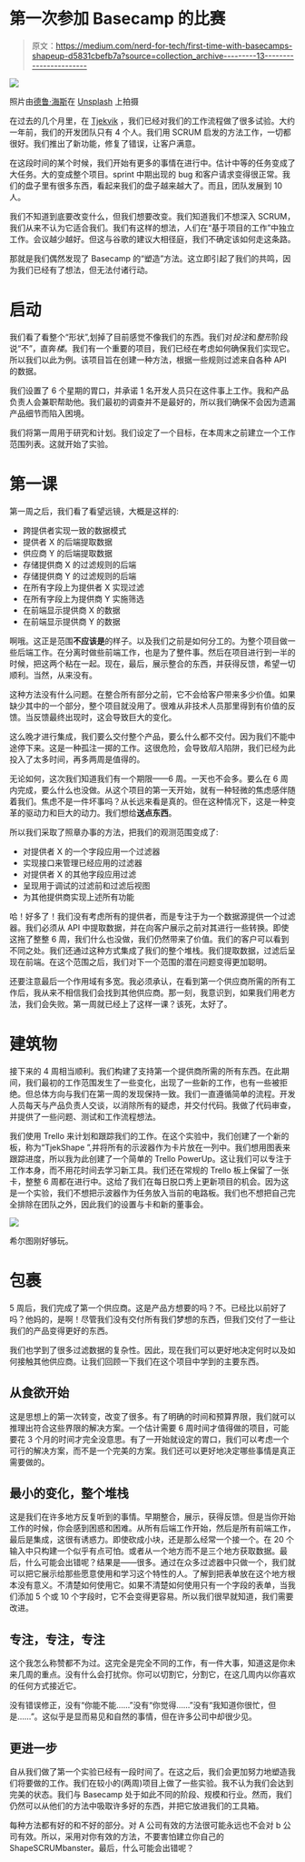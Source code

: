 # 第一次参加 Basecamp 的比赛

> 原文：<https://medium.com/nerd-for-tech/first-time-with-basecamps-shapeup-d5831cbefb7a?source=collection_archive---------13----------------------->

![](img/b9e3f0ff0724308ee6825b491b6f6703.png)

照片由[德鲁·海斯](https://unsplash.com/@drew_hays?utm_source=unsplash&utm_medium=referral&utm_content=creditCopyText)在 [Unsplash](/t/business-work?utm_source=unsplash&utm_medium=referral&utm_content=creditCopyText) 上拍摄

在过去的几个月里，在 [Tjekvik](https://www.tjekvik.com/) ，我们已经对我们的工作流程做了很多试验。大约一年前，我们的开发团队只有 4 个人。我们用 SCRUM 启发的方法工作，一切都很好。我们推出了新功能，修复了错误，让客户满意。

在这段时间的某个时候，我们开始有更多的事情在进行中。估计中等的任务变成了大任务。大的变成整个项目。sprint 中期出现的 bug 和客户请求变得很正常。我们的盘子里有很多东西，看起来我们的盘子越来越大了。而且，团队发展到 10 人。

我们不知道到底要改变什么，但我们想要改变。我们知道我们不想深入 SCRUM，我们从来不认为它适合我们。我们有这样的想法，人们在“基于项目的工作”中独立工作。会议越少越好。但这与谷歌的建议大相径庭，我们不确定该如何走这条路。

那就是我们偶然发现了 Basecamp 的“塑造”方法。这立即引起了我们的共鸣，因为我们已经有了想法，但无法付诸行动。

# 启动

我们看了看整个“形状”,划掉了目前感觉不像我们的东西。我们对*投注*和*整形*阶段说“不”，直奔*楼*。我们有一个重要的项目，我们已经在考虑如何确保我们实现它。所以我们以此为例。该项目旨在创建一种方法，根据一些规则过滤来自各种 API 的数据。

我们设置了 6 个星期的胃口，并承诺 1 名开发人员只在这件事上工作。我和产品负责人会兼职帮助他。我们最初的调查并不是最好的，所以我们确保不会因为遗漏产品细节而陷入困境。

我们将第一周用于研究和计划。我们设定了一个目标，在本周末之前建立一个工作范围列表。这就开始了实验。

# 第一课

第一周之后，我们看了看望远镜，大概是这样的:

*   跨提供者实现一致的数据模式
*   提供者 X 的后端提取数据
*   供应商 Y 的后端提取数据
*   存储提供商 X 的过滤规则的后端
*   存储提供商 Y 的过滤规则的后端
*   在所有字段上为提供者 X 实现过滤
*   在所有字段上为提供商 Y 实施筛选
*   在前端显示提供商 X 的数据
*   在前端显示提供商 Y 的数据

啊哦。这正是范围**不应该是**的样子。以及我们之前是如何分工的。为整个项目做一些后端工作。在分离时做些前端工作，也是为了整件事。然后在项目进行到一半的时候，把这两个粘在一起。现在，最后，展示整合的东西，并获得反馈，希望一切顺利。当然，从来没有。

这种方法没有什么问题。在整合所有部分之前，它不会给客户带来多少价值。如果缺少其中的一个部分，整个项目就没用了。很难从非技术人员那里得到有价值的反馈。当反馈最终出现时，这会导致巨大的变化。

这么晚才进行集成，我们要么交付整个产品，要么什么都不交付。因为我们不能中途停下来。这是一种孤注一掷的工作。这很危险，会导致*陷入*陷阱，我们已经为此投入了太多时间，再多两周是值得的。

无论如何，这次我们知道我们有一个期限——6 周。一天也不会多。要么在 6 周内完成，要么什么也没做。从这个项目的第一天开始，就有一种轻微的焦虑感伴随着我们。焦虑不是一件坏事吗？从长远来看是真的。但在这种情况下，这是一种变革的驱动力和巨大的动力。我们想给**送点东西**。

所以我们采取了照章办事的方法，把我们的观测范围变成了:

*   对提供者 X 的一个字段应用一个过滤器
*   实现接口来管理已经应用的过滤器
*   对提供者 X 的其他字段应用过滤
*   呈现用于调试的过滤前和过滤后视图
*   为其他提供商实现上述所有功能

哈！好多了！我们没有考虑所有的提供者，而是专注于为一个数据源提供一个过滤器。我们必须从 API 中提取数据，并在向客户展示之前对其进行一些转换。即使这拖了整整 6 周，我们什么也没做，我们仍然带来了价值。我们的客户可以看到不同之处。我们还通过这种方式集成了我们的整个堆栈。我们提取数据，过滤后呈现在前端。在这个范围之后，我们对下一个范围的潜在问题变得更加聪明。

还要注意最后一个作用域有多宽。我必须承认，在看到第一个供应商所需的所有工作后，我从来不相信我们会找到其他供应商。那一刻，我意识到，如果我们用老方法，我们会失败。第一周就已经上了这样一课？该死，太好了。

# 建筑物

接下来的 4 周相当顺利。我们构建了支持第一个提供商所需的所有东西。在此期间，我们最初的工作范围发生了一些变化，出现了一些新的工作，也有一些被拒绝。但总体方向与我们在第一周的发现保持一致。我们一直遵循简单的流程。开发人员每天与产品负责人交谈，以消除所有的疑虑，并交付代码。我做了代码审查，并提供了一些问题、测试和工作流程想法。

我们使用 Trello 来计划和跟踪我们的工作。在这个实验中，我们创建了一个新的板，称为“TjekShape ”,并将所有的示波器作为卡片放在一列中。我们想用图表来跟踪进度，所以我为此创建了一个简单的 Trello PowerUp。这让我们可以专注于工作本身，而不用花时间去学习新工具。我们还在常规的 Trello 板上保留了一张卡，整整 6 周都在进行中。这给了我们在每日脱口秀上更新项目的机会。因为这是一个实验，我们不想把示波器作为任务放入当前的电路板。我们也不想把自己完全排除在团队之外，因此我们的设置与卡和新的董事会。

![](img/7175afabbc757e7575d32bcb2a7fc6c0.png)

希尔图刚好够玩。

# 包裹

5 周后，我们完成了第一个供应商。这是产品方想要的吗？不。已经比以前好了吗？他妈的，是啊！尽管我们没有交付所有我们梦想的东西，但我们交付了一些让我们的产品变得更好的东西。

我们也学到了很多过滤数据的复杂性。因此，现在我们可以更好地决定何时以及如何接触其他供应商。让我们回顾一下我们在这个项目中学到的主要东西。

## 从食欲开始

这是思想上的第一次转变，改变了很多。有了明确的时间和预算界限，我们就可以推理出符合这些界限的解决方案。一个估计需要 6 周时间才值得做的项目，可能要花 3 个月的时间才完全没意思。有了一开始就设定的胃口，我们可以考虑一个可行的解决方案，而不是一个完美的方案。我们还可以更好地决定哪些事情是真正需要做的。

## 最小的变化，整个堆栈

这是我们在许多地方反复听到的事情。早期整合，展示，获得反馈。但是当你开始工作的时候，你会感到困惑和困难。从所有后端工作开始，然后是所有前端工作，最后是集成，这很有诱惑力。即使砍成小块，还是那么经常一个接一个。在 20 个输入中只构建一个似乎有点可怕。或者从一个地方而不是三个地方获取数据。最后，什么可能会出错呢？结果是——很多。通过在众多过滤器中只做一个，我们就可以把它展示给那些愿意使用和学习这个特性的人。了解到把表单放在这个地方根本没有意义。不清楚如何使用它。如果不清楚如何使用只有一个字段的表单，当我们添加 5 个或 10 个字段时，它不会变得更容易。所以我们很早就知道，我们需要改进。

## 专注，专注，专注

这个我怎么称赞都不为过。这完全是完全不同的工作，有一件大事，知道这是你未来几周的重点。没有什么会打扰你。你可以切割它，分割它，在这几周内以你喜欢的任何方式接近它。

没有错误修正，没有“你能不能……”没有“你觉得……”没有“我知道你很忙，但是……”。这似乎是显而易见和自然的事情，但在许多公司中却很少见。

## 更进一步

自从我们做了第一个实验已经有一段时间了。在这之后，我们会更加努力地塑造我们将要做的工作。我们在较小的(两周)项目上做了一些实验。我不认为我们会达到完美的状态。我们与 Basecamp 处于如此不同的阶段、规模和行业。然而，我们仍然可以从他们的方法中吸取许多好的东西，并把它放进我们的工具箱。

每种方法都有好的和不好的部分。对 A 公司有效的方法很可能永远也不会对 b 公司有效。所以，采用对你有效的方法，不要害怕建立你自己的 ShapeSCRUMbanster。最后，什么可能会出错呢？